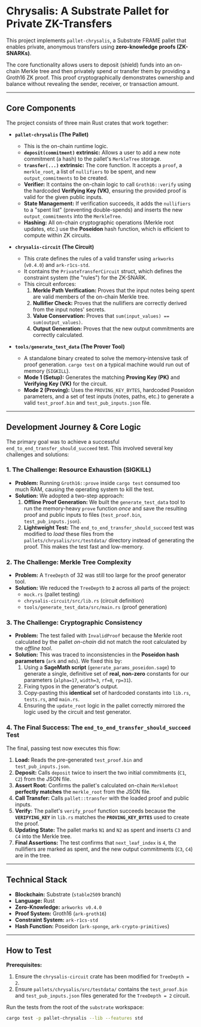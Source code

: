 # Chrysalis: A Substrate Pallet for Private ZK-Transfers

This project implements `pallet-chrysalis`, a Substrate FRAME pallet that enables private, anonymous transfers using **zero-knowledge proofs (ZK-SNARKs)**.

The core functionality allows users to deposit (shield) funds into an on-chain Merkle tree and then privately spend or transfer them by providing a Groth16 ZK proof. This proof cryptographically demonstrates ownership and balance without revealing the sender, receiver, or transaction amount.

---

## Core Components

The project consists of three main Rust crates that work together:

* **`pallet-chrysalis` (The Pallet)**
    * This is the on-chain runtime logic.
    * **`deposit(commitment)` extrinsic:** Allows a user to add a new note commitment (a hash) to the pallet's `MerkleTree` storage.
    * **`transfer(...)` extrinsic:** The core function. It accepts a `proof`, a `merkle_root`, a list of `nullifiers` to be spent, and new `output_commitments` to be created.
    * **Verifier:** It contains the on-chain logic to call `Groth16::verify` using the hardcoded **Verifying Key (VK)**, ensuring the provided proof is valid for the given public inputs.
    * **State Management:** If verification succeeds, it adds the `nullifiers` to a "spent list" (preventing double-spends) and inserts the new `output_commitments` into the `MerkleTree`.
    * **Hashing:** All on-chain cryptographic operations (Merkle root updates, etc.) use the **Poseidon** hash function, which is efficient to compute within ZK circuits.

* **`chrysalis-circuit` (The Circuit)**
    * This crate defines the rules of a valid transfer using `arkworks` (`v0.4.0`) and `ark-r1cs-std`.
    * It contains the `PrivateTransferCircuit` struct, which defines the constraint system (the "rules") for the ZK-SNARK.
    * This circuit enforces:
        1.  **Merkle Path Verification:** Proves that the input notes being spent are valid members of the on-chain Merkle tree.
        2.  **Nullifier Check:** Proves that the nullifiers are correctly derived from the input notes' secrets.
        3.  **Value Conservation:** Proves that `sum(input_values) == sum(output_values)`.
        4.  **Output Generation:** Proves that the new output commitments are correctly calculated.

* **`tools/generate_test_data` (The Prover Tool)**
    * A standalone binary created to solve the memory-intensive task of proof generation. `cargo test` on a typical machine would run out of memory (`SIGKILL`).
    * **Mode 1 (Setup):** Generates the matching **Proving Key (PK)** and **Verifying Key (VK)** for the circuit.
    * **Mode 2 (Proving):** Uses the `PROVING_KEY_BYTES`, hardcoded Poseidon parameters, and a set of test inputs (notes, paths, etc.) to generate a valid `test_proof.bin` and `test_pub_inputs.json` file.

---

## Development Journey & Core Logic

The primary goal was to achieve a successful `end_to_end_transfer_should_succeed` test. This involved several key challenges and solutions:

### 1. The Challenge: Resource Exhaustion (SIGKILL)

* **Problem:** Running `Groth16::prove` inside `cargo test` consumed too much RAM, causing the operating system to kill the test.
* **Solution:** We adopted a two-step approach:
    1.  **Offline Proof Generation:** We built the `generate_test_data` tool to run the memory-heavy `prove` function *once* and save the resulting proof and public inputs to files (`test_proof.bin`, `test_pub_inputs.json`).
    2.  **Lightweight Test:** The `end_to_end_transfer_should_succeed` test was modified to *load* these files from the `pallets/chrysalis/src/testdata/` directory instead of generating the proof. This makes the test fast and low-memory.

### 2. The Challenge: Merkle Tree Complexity

* **Problem:** A `TreeDepth` of 32 was still too large for the proof generator tool.
* **Solution:** We reduced the `TreeDepth` to **`2`** across all parts of the project:
    * `mock.rs` (pallet testing)
    * `chrysalis-circuit/src/lib.rs` (circuit definition)
    * `tools/generate_test_data/src/main.rs` (proof generation)

### 3. The Challenge: Cryptographic Consistency

* **Problem:** The test failed with `InvalidProof` because the Merkle root calculated by the pallet *on-chain* did not match the root calculated by the *offline tool*.
* **Solution:** This was traced to inconsistencies in the **Poseidon hash parameters** (`ark` and `mds`). We fixed this by:
    1.  Using a **SageMath script** (`generate_params_poseidon.sage`) to generate a single, definitive set of **real, non-zero** constants for our parameters (`alpha=17`, `width=3`, `rf=8`, `rp=31`).
    2.  Fixing typos in the generator's output.
    3.  Copy-pasting this **identical** set of hardcoded constants into `lib.rs`, `tests.rs`, and `main.rs`.
    4.  Ensuring the `update_root` logic in the pallet correctly mirrored the logic used by the circuit and test generator.

### 4. The Final Success: The `end_to_end_transfer_should_succeed` Test

The final, passing test now executes this flow:

1.  **Load:** Reads the pre-generated `test_proof.bin` and `test_pub_inputs.json`.
2.  **Deposit:** Calls `deposit` twice to insert the two initial commitments (`C1`, `C2`) from the JSON file.
3.  **Assert Root:** Confirms the pallet's calculated on-chain `MerkleRoot` **perfectly matches** the `merkle_root` from the JSON file.
4.  **Call Transfer:** Calls `pallet::transfer` with the loaded proof and public inputs.
5.  **Verify:** The pallet's `verify_proof` function succeeds because the **`VERIFYING_KEY`** in `lib.rs` matches the **`PROVING_KEY_BYTES`** used to create the proof.
6.  **Updating State:** The pallet marks `N1` and `N2` as spent and inserts `C3` and `C4` into the Merkle tree.
7.  **Final Assertions:** The test confirms that `next_leaf_index` is `4`, the nullifiers are marked as spent, and the new output commitments (`C3`, `C4`) are in the tree.

---

## Technical Stack

* **Blockchain:** Substrate (`stable2509` branch)
* **Language:** Rust
* **Zero-Knowledge:** `arkworks v0.4.0`
* **Proof System:** Groth16 (`ark-groth16`)
* **Constraint System:** `ark-r1cs-std`
* **Hash Function:** Poseidon (`ark-sponge`, `ark-crypto-primitives`)

---

## How to Test

**Prerequisites:**
1.  Ensure the `chrysalis-circuit` crate has been modified for `TreeDepth = 2`.
2.  Ensure `pallets/chrysalis/src/testdata/` contains the `test_proof.bin` and `test_pub_inputs.json` files generated for the `TreeDepth = 2` circuit.

Run the tests from the root of the `substrate` workspace:

```bash
cargo test -p pallet-chrysalis --lib --features std
```
